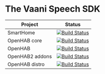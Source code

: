 # The Vaani Speech SDK

| Project         | Status                                                                                                                           |
|-----------------|----------------------------------------------------------------------------------------------------------------------------------|
| SmartHome       | [![Build Status](https://travis-ci.org/mozilla/smarthome.svg?branch=vaani)](https://travis-ci.org/mozilla/smarthome)             |
| OpenHAB core    | [![Build Status](https://travis-ci.org/mozilla/openhab-core.svg?branch=vaani)](https://travis-ci.org/mozilla/openhab-core)       |
| OpenHAB         | [![Build Status](https://travis-ci.org/mozilla/openhab.svg?branch=vaani)](https://travis-ci.org/mozilla/openhab)                 |
| OpenHAB2 addons | [![Build Status](https://travis-ci.org/mozilla/openhab2-addons.svg?branch=vaani)](https://travis-ci.org/mozilla/openhab2-addons) |
| OpenHAB distro  | [![Build Status](https://travis-ci.org/mozilla/openhab-distro.svg?branch=vaani)](https://travis-ci.org/mozilla/openhab-distro)   |


